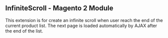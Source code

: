 ## InfiniteScroll - Magento 2 Module

This extension is for create an infinite scroll when user reach the end of the current product list. The next page is loaded automatically by AJAX after the end of the list. 